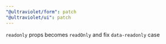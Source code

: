 ```yaml
---
"@ultraviolet/form": patch
"@ultraviolet/ui": patch
---
```


`readonly` props becomes `readOnly` and fix `data-readonly` case
